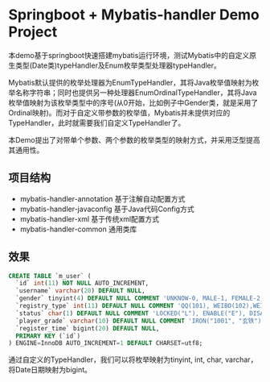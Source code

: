 # Springboot + Mybatis-handler Demo Project

本demo基于springboot快速搭建mybatis运行环境，测试Mybatis中的自定义原生类型(Date类)typeHandler及Enum枚举类型处理器typeHandler。


Mybatis默认提供的枚举处理器为EnumTypeHandler，其将Java枚举值映射为枚举名称字符串；同时也提供另一种处理器EnumOrdinalTypeHandler，其将Java枚举值映射为该枚举类型中的序号(从0开始，比如例子中Gender类，就是采用了Ordinal映射)。而对于自定义带参数的枚举值，Mybatis并未提供对应的TypeHandler，此时就需要我们自定义TypeHandler了。


本Demo提出了对带单个参数、两个参数的枚举类型的映射方式，并采用泛型提高其通用性。

## 项目结构

* mybatis-handler-annotation 基于注解自动配置方式
* mybatis-handler-javaconfig 基于Java代码Config方式
* mybatis-handler-xml 基于传统xml配置方式
* mybatis-handler-common 通用类库

## 效果

```sql
CREATE TABLE `m_user` (
  `id` int(11) NOT NULL AUTO_INCREMENT,
  `username` varchar(20) DEFAULT NULL,
  `gender` tinyint(4) DEFAULT NULL COMMENT 'UNKNOW-0, MALE-1, FEMALE-2, SECRET-3',
  `registry_type` int(11) DEFAULT NULL COMMENT 'QQ(101), WEIBO(102),WEIXIN(103),PHONE(104)',
  `status` char(1) DEFAULT NULL COMMENT 'LOCKED("L"), ENABLE("E"), DISABLE("D")',
  `player_grade` varchar(10) DEFAULT NULL COMMENT 'IRON("1001", "玄铁"), BRONZE("1002", "青铜"), SILVER("1003", "白银"), GOLD("1004", "黄金")',
  `register_time` bigint(20) DEFAULT NULL,
  PRIMARY KEY (`id`)
) ENGINE=InnoDB AUTO_INCREMENT=1 DEFAULT CHARSET=utf8;
```
通过自定义的TypeHandler，我们可以将枚举映射为tinyint, int, char, varchar，将Date日期映射为bigint。
